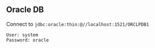 ## Oracle DB


Connect to `jdbc:oracle:thin:@//localhost:1521/ORCLPDB1`
```
User: system
Password: oracle
```